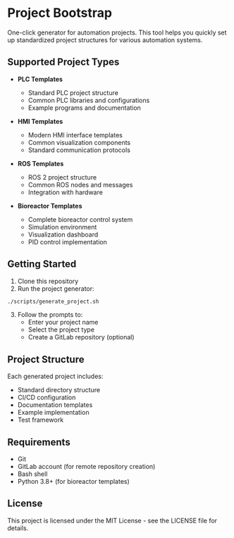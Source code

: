 # Project Bootstrap

One-click generator for automation projects. This tool helps you quickly set up standardized project structures for various automation systems.

## Supported Project Types

- **PLC Templates**
  - Standard PLC project structure
  - Common PLC libraries and configurations
  - Example programs and documentation

- **HMI Templates**
  - Modern HMI interface templates
  - Common visualization components
  - Standard communication protocols

- **ROS Templates**
  - ROS 2 project structure
  - Common ROS nodes and messages
  - Integration with hardware

- **Bioreactor Templates**
  - Complete bioreactor control system
  - Simulation environment
  - Visualization dashboard
  - PID control implementation

## Getting Started

1. Clone this repository
2. Run the project generator:
```bash
./scripts/generate_project.sh
```

3. Follow the prompts to:
   - Enter your project name
   - Select the project type
   - Create a GitLab repository (optional)

## Project Structure

Each generated project includes:
- Standard directory structure
- CI/CD configuration
- Documentation templates
- Example implementation
- Test framework

## Requirements

- Git
- GitLab account (for remote repository creation)
- Bash shell
- Python 3.8+ (for bioreactor templates)

## License

This project is licensed under the MIT License - see the LICENSE file for details.
